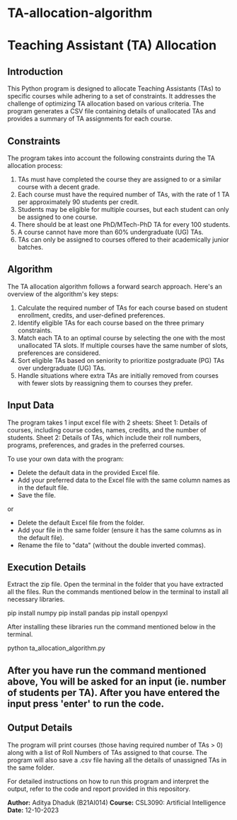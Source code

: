 # TA-allocation-algorithm

# Teaching Assistant (TA) Allocation

## Introduction
This Python program is designed to allocate Teaching Assistants (TAs) to specific courses while adhering to a set of constraints. It  addresses the challenge of optimizing TA allocation based on various criteria. The program generates a CSV file containing details of unallocated TAs and provides a summary of TA assignments for each course.

## Constraints
The program takes into account the following constraints during the TA allocation process:
1. TAs must have completed the course they are assigned to or a similar course with a decent grade.
2. Each course must have the required number of TAs, with the rate of 1 TA per approximately 90 students per credit.
3. Students may be eligible for multiple courses, but each student can only be assigned to one course.
4. There should be at least one PhD/MTech-PhD TA for every 100 students.
5. A course cannot have more than 60% undergraduate (UG) TAs.
6. TAs can only be assigned to courses offered to their academically junior batches.

## Algorithm
The TA allocation algorithm follows a forward search approach. Here's an overview of the algorithm's key steps:
1. Calculate the required number of TAs for each course based on student enrollment, credits, and user-defined preferences.
2. Identify eligible TAs for each course based on the three primary constraints.
3. Match each TA to an optimal course by selecting the one with the most unallocated TA slots. If multiple courses have the same number of slots, preferences are considered.
4. Sort eligible TAs based on seniority to prioritize postgraduate (PG) TAs over undergraduate (UG) TAs.
5. Handle situations where extra TAs are initially removed from courses with fewer slots by reassigning them to courses they prefer.

## Input Data
The program takes 1 input excel file with 2 sheets:
Sheet 1: Details of courses, including course codes, names, credits, and the number of students.
Sheet 2: Details of TAs, which include their roll numbers, programs, preferences, and grades in the preferred courses.

To use your own data with the program:

- Delete the default data in the provided Excel file.
- Add your preferred data to the Excel file with the same column names as in the default file.
- Save the file.

or 

- Delete the default Excel file from the folder.
- Add your file in the same folder (ensure it has the same columns as in the default file).
- Rename the file to "data" (without the double inverted commas).

## Execution Details
Extract the zip file.
Open the terminal in the folder that you have extracted all the files.
Run the commands mentioned below in the terminal to install all necessary libraries.

pip install numpy
pip install pandas
pip install openpyxl

After installing these libraries run the command mentioned below in the terminal.

python ta_allocation_algorithm.py

After you have run the command mentioned above, You will be asked for an input (ie. number of students per TA).
After you have entered the input press 'enter' to run the code.
---

## Output Details
The program will print courses (those having required number of TAs > 0) along with a list of Roll Numbers of TAs assigned to that course.
The program will also save a .csv file having all the details of unassigned TAs in the same folder.

For detailed instructions on how to run this program and interpret the output, refer to the code and report provided in this repository.

**Author:** Aditya Dhaduk (B21AI014)
**Course:** CSL3090: Artificial Intelligence
**Date:** 12-10-2023
